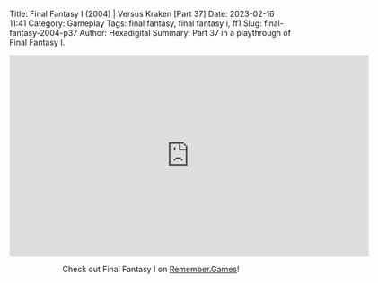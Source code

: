 Title: Final Fantasy I (2004) | Versus Kraken [Part 37]
Date: 2023-02-16 11:41
Category: Gameplay
Tags: final fantasy,  final fantasy i,  ff1
Slug: final-fantasy-2004-p37
Author: Hexadigital
Summary: Part 37 in a playthrough of Final Fantasy I.

<center><iframe src="https://www.youtube.com/embed/PYA1gP0EouI?feature=oembed" allow="accelerometer; autoplay; encrypted-media; gyroscope; picture-in-picture" width="640" height="360" frameborder="0"></iframe>

Check out Final Fantasy I on [Remember.Games](https://remember.games/game/6866/final-fantasy-i-ii-dawn-of-souls/)!</center>